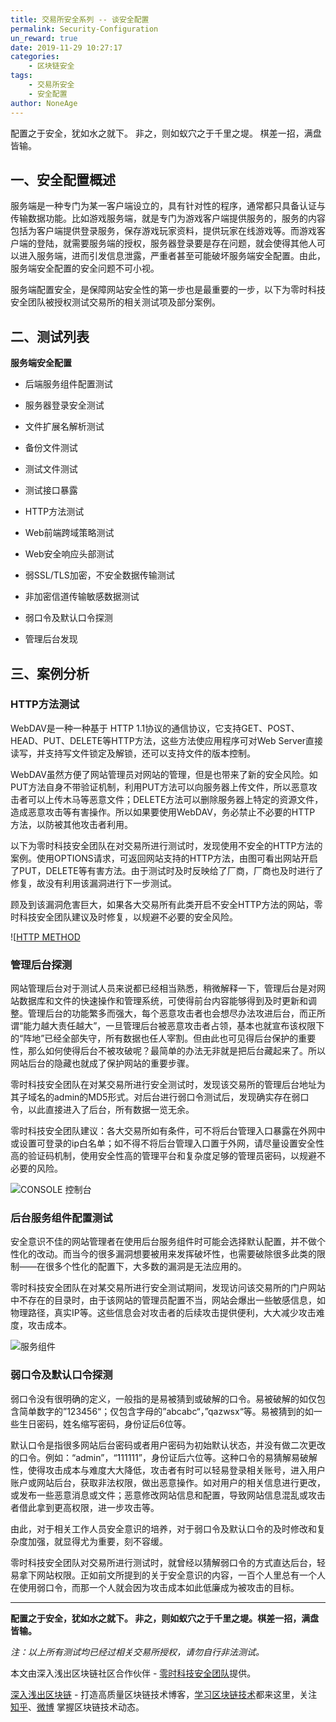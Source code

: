 ```yaml
---
title: 交易所安全系列 -- 谈安全配置
permalink: Security-Configuration
un_reward: true
date: 2019-11-29 10:27:17
categories:
    - 区块链安全
tags:
    - 交易所安全
    - 安全配置
author: NoneAge
---
```


配置之于安全，犹如水之就下。 非之，则如蚁穴之于千里之堤。 棋差一招，满盘皆输。

<!-----more----->

## 一、安全配置概述

服务端是一种专门为某一客户端设立的，具有针对性的程序，通常都只具备认证与传输数据功能。比如游戏服务端，就是专门为游戏客户端提供服务的，服务的内容包括为客户端提供登录服务，保存游戏玩家资料，提供玩家在线游戏等。而游戏客户端的登陆，就需要服务端的授权，服务器登录要是存在问题，就会使得其他人可以进入服务端，进而引发信息泄露，严重者甚至可能破坏服务端安全配置。由此，服务端安全配置的安全问题不可小视。

服务端配置安全，是保障网站安全性的第一步也是最重要的一步，以下为零时科技安全团队被授权测试交易所的相关测试项及部分案例。



## 二、测试列表

**服务端安全配置**

- 后端服务组件配置测试

- 服务器登录安全测试

- 文件扩展名解析测试

- 备份文件测试

- 测试文件测试

- 测试接口暴露

- HTTP方法测试

- Web前端跨域策略测试

- Web安全响应头部测试

- 弱SSL/TLS加密，不安全数据传输测试

- 非加密信道传输敏感数据测试

- 弱口令及默认口令探测

- 管理后台发现

  

## 三、案例分析

### HTTP方法测试

WebDAV是一种一种基于 HTTP 1.1协议的通信协议，它支持GET、POST、HEAD、PUT、DELETE等HTTP方法，这些方法使应用程序可对Web Server直接读写，并支持写文件锁定及解锁，还可以支持文件的版本控制。

WebDAV虽然方便了网站管理员对网站的管理，但是也带来了新的安全风险。如PUT方法自身不带验证机制，利用PUT方法可以向服务器上传文件，所以恶意攻击者可以上传木马等恶意文件；DELETE方法可以删除服务器上特定的资源文件，造成恶意攻击等有害操作。所以如果要使用WebDAV，务必禁止不必要的HTTP 方法，以防被其他攻击者利用。

以下为零时科技安全团队在对交易所进行测试时，发现使用不安全的HTTP方法的案例。使用OPTIONS请求，可返回网站支持的HTTP方法，由图可看出网站开启了PUT，DELETE等有害方法。由于测试时及时反映给了厂商，厂商也及时进行了修复，故没有利用该漏洞进行下一步测试。

顾及到该漏洞危害巨大，如果各大交易所有此类开启不安全HTTP方法的网站，零时科技安全团队建议及时修复，以规避不必要的安全风险。

![[HTTP METHOD](https://img.learnblockchain.cn/2019/11/15750110496853.jpg)


### 管理后台探测

网站管理后台对于测试人员来说都已经相当熟悉，稍微解释一下，管理后台是对网站数据库和文件的快速操作和管理系统，可使得前台内容能够得到及时更新和调整。管理后台的功能繁多而强大，每个恶意攻击者也会想尽办法攻进后台，而正所谓“能力越大责任越大”，一旦管理后台被恶意攻击者占领，基本也就宣布该权限下的“阵地”已经全部失守，所有数据也任人宰割。但由此也可见得后台保护的重要性，那么如何使得后台不被攻破呢？最简单的办法无非就是把后台藏起来了。所以网站后台的隐藏也就成了保护网站的重要步骤。

零时科技安全团队在对某交易所进行安全测试时，发现该交易所的管理后台地址为其子域名的admin的MD5形式。对后台进行弱口令测试后，发现确实存在弱口令，以此直接进入了后台，所有数据一览无余。

零时科技安全团队建议：各大交易所如有条件，可不将后台管理入口暴露在外网中或设置可登录的ip白名单；如不得不将后台管理入口置于外网，请尽量设置安全性高的验证码机制，使用安全性高的管理平台和复杂度足够的管理员密码，以规避不必要的风险。

![CONSOLE 控制台](https://img.learnblockchain.cn/2019/11/15750110701533.jpg)


### 后台服务组件配置测试

安全意识不佳的网站管理者在使用后台服务组件时可能会选择默认配置，并不做个性化的改动。而当今的很多漏洞想要被用来发挥破坏性，也需要破除很多此类的限制——在很多个性化的配置下，大多数的漏洞是无法应用的。

零时科技安全团队在对某交易所进行安全测试期间，发现访问该交易所的门户网站中不存在的目录时，由于该网站的管理员配置不当，网站会爆出一些敏感信息，如物理路径，真实IP等。这些信息会对攻击者的后续攻击提供便利，大大减少攻击难度，攻击成本。

![服务组件](https://img.learnblockchain.cn/2019/11/15750111049575.jpg)



### 弱口令及默认口令探测 

弱口令没有很明确的定义，一般指的是易被猜到或破解的口令。易被破解的如仅包含简单数字的”123456“；仅包含字母的”abcabc“，”qazwsx“等。易被猜到的如一些生日密码，姓名缩写密码，身份证后6位等。

默认口令是指很多网站后台密码或者用户密码为初始默认状态，并没有做二次更改的口令。例如：“admin”，“111111”，身份证后六位等。这种口令的易猜解易破解性，使得攻击成本与难度大大降低，攻击者有时可以轻易登录相关账号，进入用户账户或网站后台，获取非法权限，做出恶意操作。如对用户的相关信息进行更改，或发布一些恶意消息或文件；恶意修改网站信息和配置，导致网站信息混乱或攻击者借此拿到更高权限，进一步攻击等。

由此，对于相关工作人员安全意识的培养，对于弱口令及默认口令的及时修改和复杂度加强，就显得尤为重要，刻不容缓。

零时科技安全团队对交易所进行测试时，就曾经以猜解弱口令的方式直达后台，轻易拿下网站权限。正如前文所提到的关于安全意识的内容，一百个人里总有一个人在使用弱口令，而那一个人就会因为攻击成本如此低廉成为被攻击的目标。

---

**配置之于安全，犹如水之就下。 非之，则如蚁穴之于千里之堤。棋差一招，满盘皆输。**


*注：以上所有测试均已经过相关交易所授权，请勿自行非法测试。*

本文由深入浅出区块链社区合作伙伴 - [零时科技安全团队](https://noneage.com/)提供。

[深入浅出区块链](https://learnblockchain.cn/) - 打造高质量区块链技术博客，[学习区块链技术](https://learnblockchain.cn/2018/01/11/guide/)都来这里，关注[知乎](https://www.zhihu.com/people/xiong-li-bing/activities)、[微博](https://weibo.com/517623789) 掌握区块链技术动态。

